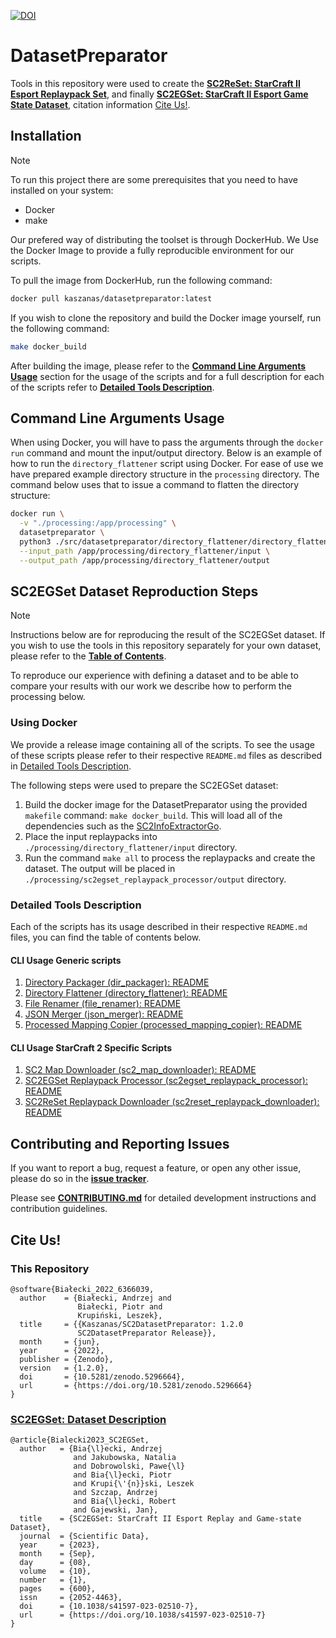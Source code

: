 [![DOI](https://zenodo.org/badge/DOI/10.5281/zenodo.5296664.svg)](https://doi.org/10.5281/zenodo.5296664)

# DatasetPreparator

Tools in this repository were used to create the **[SC2ReSet: StarCraft II Esport Replaypack Set](https://doi.org/10.5281/zenodo.5575796)**, and finally **[SC2EGSet: StarCraft II Esport Game State Dataset](https://doi.org/10.5281/zenodo.5503997)**, citation information [Cite Us!](#cite-us).


## Installation

> [!NOTE]
> To run this project there are some prerequisites that you need to have installed on your system:
> - Docker
> - make

Our prefered way of distributing the toolset is through DockerHub. We Use the Docker Image to provide a fully reproducible environment for our scripts.

To pull the image from DockerHub, run the following command:

```bash
docker pull kaszanas/datasetpreparator:latest
```

If you wish to clone the repository and build the Docker image yourself, run the following command:

```bash
make docker_build
```

After building the image, please refer to the **[Command Line Arguments Usage](#command-line-arguments-usage)** section for the usage of the scripts and for a full description for each of the scripts refer to **[Detailed Tools Description](#detailed-tools-description)**.


## Command Line Arguments Usage

When using Docker, you will have to pass the arguments through the `docker run` command and mount the input/output directory. Below is an example of how to run the `directory_flattener` script using Docker. For ease of use we have prepared example directory structure in the `processing` directory. The command below uses that to issue a command to flatten the directory structure:

```bash
docker run \
  -v "./processing:/app/processing" \
  datasetpreparator \
  python3 ./src/datasetpreparator/directory_flattener/directory_flattener.py \
  --input_path /app/processing/directory_flattener/input \
  --output_path /app/processing/directory_flattener/output
```

## SC2EGSet Dataset Reproduction Steps

> [!NOTE]
> Instructions below are for reproducing the result of the SC2EGSet dataset. If you wish to use the tools in this repository separately for your own dataset, please refer to the **[Table of Contents](#detailed-tools-description)**.

To reproduce our experience with defining a dataset and to be able to compare your results with our work we describe how to perform the processing below.

### Using Docker

We provide a release image containing all of the scripts. To see the usage of these scripts please refer to their respective ``README.md`` files as described in [Detailed Tools Description](#detailed-tools-description).

The following steps were used to prepare the SC2EGSet dataset:
1. Build the docker image for the DatasetPreparator using the provided ```makefile``` command: ```make docker_build```. This will load all of the dependencies such as the [SC2InfoExtractorGo](https://github.com/Kaszanas/SC2InfoExtractorGo).
2. Place the input replaypacks into `./processing/directory_flattener/input` directory.
3. Run the command ```make all``` to process the replaypacks and create the dataset. The output will be placed in `./processing/sc2egset_replaypack_processor/output` directory.


### Detailed Tools Description

Each of the scripts has its usage described in their respective `README.md` files, you can find the table of contents below.

#### CLI Usage Generic scripts
1. [Directory Packager (dir_packager): README](src/datasetpreparator/dir_packager/README.md)
2. [Directory Flattener (directory_flattener): README](src/datasetpreparator/directory_flattener/README.md)
3. [File Renamer (file_renamer): README](src/datasetpreparator/file_renamer/README.md)
4. [JSON Merger (json_merger): README](src/datasetpreparator/json_merger/README.md)
5. [Processed Mapping Copier (processed_mapping_copier): README](src/datasetpreparator/processed_mapping_copier/README.md)

#### CLI Usage StarCraft 2 Specific Scripts
1. [SC2 Map Downloader (sc2_map_downloader): README](src/datasetpreparator/sc2/sc2_map_downloader/README.md)
2. [SC2EGSet Replaypack Processor (sc2egset_replaypack_processor): README](src/datasetpreparator/sc2/sc2egset_replaypack_processor/README.md)
3. [SC2ReSet Replaypack Downloader (sc2reset_replaypack_downloader): README](src/datasetpreparator/sc2/sc2reset_replaypack_downloader/README.md)


<!-- ### Using Python

1. Obtain replays to process. This can be a replaypack or your own replay folder.
2. Download latest version of [SC2InfoExtractorGo](https://github.com/Kaszanas/SC2InfoExtractorGo), or build it from source.
3. **Optional** If the replays that you have are held in nested directories it is best to use  ```src/directory_flattener.py```. This will copy the directory and place all of the files to the top directory where it can be further processed. In order to preserve the old directory structure, a .json file is created. The file contains the old directory tree to a mapping: ```{"replayUniqueHash": "whereItWasInOldStructure"}```. This step is is required in order to properly use [SC2InfoExtractorGo](https://github.com/Kaszanas/SC2InfoExtractorGo) as it only lists the files immediately available on the top level of the input directory. [SC2InfoExtractorGo](https://github.com/Kaszanas/SC2InfoExtractorGo).
4. **Optional** Use the map downloader ```src/sc2_map_downloader.py``` to download maps that were used in the replays that you obtained. This is required for the next step.
5. **Optional** Use the [SC2MapLocaleExtractor](https://github.com/Kaszanas/SC2MapLocaleExtractor) to obtain the mapping of ```{"foreign_map_name": "english_map_name"}``` which is required for the [SC2InfoExtractorGo](https://github.com/Kaszanas/SC2InfoExtractorGo) to translate the map names in the output .json files.
6. Perform replaypack processing using ```src/sc2_replaypack_processor.py``` with the [SC2InfoExtractorGo](https://github.com/Kaszanas/SC2InfoExtractorGo) placed in PATH, or next to the script.
7. **Optional** Using the ```src/file_renamer.py```, rename the files that were generated in the previous step. This is not required and is done to increase the readibility of the directory structure for the output.
8. Using the ```src/file_packager.py```, create .zip archives containing the datasets and the supplementary files. By finishing this stage, your dataset should be ready to upload. -->


## Contributing and Reporting Issues

If you want to report a bug, request a feature, or open any other issue, please do so in the **[issue tracker](https://github.com/Kaszanas/SC2DatasetPreparator/issues/new/choose)**.

Please see **[CONTRIBUTING.md](https://github.com/Kaszanas/SC2DatasetPreparator/blob/main/CONTRIBUTING.md)** for detailed development instructions and contribution guidelines.

## Cite Us!

### This Repository

```
@software{Białecki_2022_6366039,
  author    = {Białecki, Andrzej and
               Białecki, Piotr and
               Krupiński, Leszek},
  title     = {{Kaszanas/SC2DatasetPreparator: 1.2.0
               SC2DatasetPreparator Release}},
  month     = {jun},
  year      = {2022},
  publisher = {Zenodo},
  version   = {1.2.0},
  doi       = {10.5281/zenodo.5296664},
  url       = {https://doi.org/10.5281/zenodo.5296664}
}

```

### [SC2EGSet: Dataset Description](https://www.researchgate.net/publication/373767449_SC2EGSet_StarCraft_II_Esport_Replay_and_Game-state_Dataset)

```
@article{Bialecki2023_SC2EGSet,
  author   = {Bia{\l}ecki, Andrzej
              and Jakubowska, Natalia
              and Dobrowolski, Pawe{\l}
              and Bia{\l}ecki, Piotr
              and Krupi{\'{n}}ski, Leszek
              and Szczap, Andrzej
              and Bia{\l}ecki, Robert
              and Gajewski, Jan},
  title    = {SC2EGSet: StarCraft II Esport Replay and Game-state Dataset},
  journal  = {Scientific Data},
  year     = {2023},
  month    = {Sep},
  day      = {08},
  volume   = {10},
  number   = {1},
  pages    = {600},
  issn     = {2052-4463},
  doi      = {10.1038/s41597-023-02510-7},
  url      = {https://doi.org/10.1038/s41597-023-02510-7}
}
```
